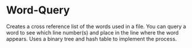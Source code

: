 # Word-Query
Creates a cross reference list of the words used in a file. You can query a word to see which line number(s) and place in the line where 
the word appears. Uses a binary tree and hash table to implement the process.
